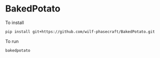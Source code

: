 # BakedPotato

To install

```bash
pip install git+https://github.com/wilf-phasecraft/BakedPotato.git
```

To run

```bash
bakedpotato
```

